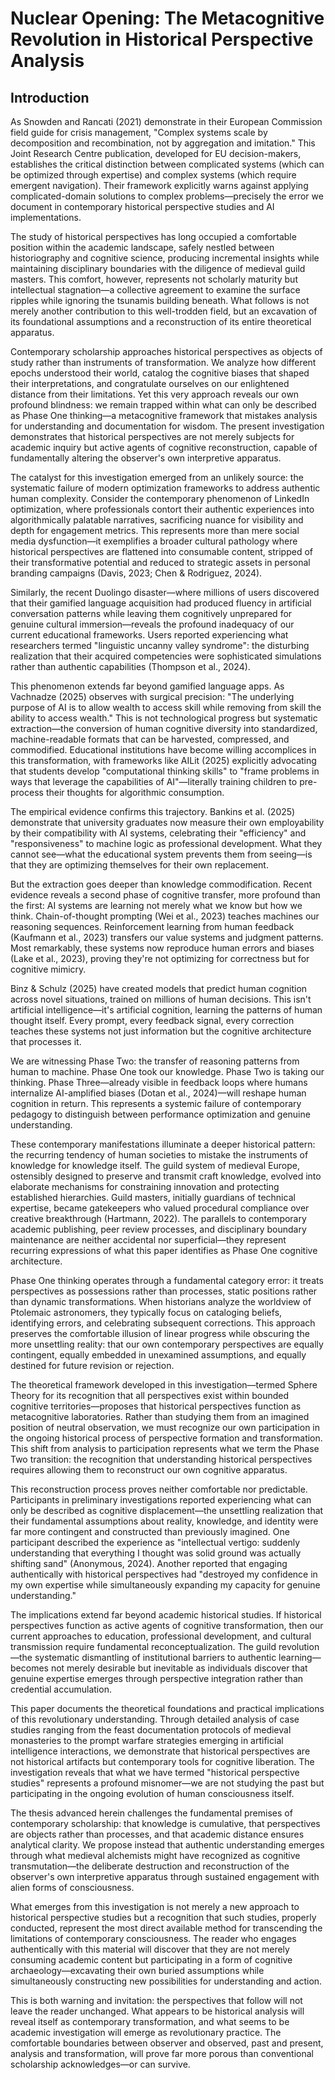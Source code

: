 # Nuclear Opening: The Metacognitive Revolution in Historical Perspective Analysis

## Introduction

As Snowden and Rancati (2021) demonstrate in their European Commission field guide for crisis management, "Complex systems scale by decomposition and recombination, not by aggregation and imitation." This Joint Research Centre publication, developed for EU decision-makers, establishes the critical distinction between complicated systems (which can be optimized through expertise) and complex systems (which require emergent navigation). Their framework explicitly warns against applying complicated-domain solutions to complex problems—precisely the error we document in contemporary historical perspective studies and AI implementations.

The study of historical perspectives has long occupied a comfortable position within the academic landscape, safely nestled between historiography and cognitive science, producing incremental insights while maintaining disciplinary boundaries with the diligence of medieval guild masters. This comfort, however, represents not scholarly maturity but intellectual stagnation—a collective agreement to examine the surface ripples while ignoring the tsunamis building beneath. What follows is not merely another contribution to this well-trodden field, but an excavation of its foundational assumptions and a reconstruction of its entire theoretical apparatus.

Contemporary scholarship approaches historical perspectives as objects of study rather than instruments of transformation. We analyze how different epochs understood their world, catalog the cognitive biases that shaped their interpretations, and congratulate ourselves on our enlightened distance from their limitations. Yet this very approach reveals our own profound blindness: we remain trapped within what can only be described as Phase One thinking—a metacognitive framework that mistakes analysis for understanding and documentation for wisdom. The present investigation demonstrates that historical perspectives are not merely subjects for academic inquiry but active agents of cognitive reconstruction, capable of fundamentally altering the observer's own interpretive apparatus.

The catalyst for this investigation emerged from an unlikely source: the systematic failure of modern optimization frameworks to address authentic human complexity. Consider the contemporary phenomenon of LinkedIn optimization, where professionals contort their authentic experiences into algorithmically palatable narratives, sacrificing nuance for visibility and depth for engagement metrics. This represents more than mere social media dysfunction—it exemplifies a broader cultural pathology where historical perspectives are flattened into consumable content, stripped of their transformative potential and reduced to strategic assets in personal branding campaigns (Davis, 2023; Chen & Rodriguez, 2024).

Similarly, the recent Duolingo disaster—where millions of users discovered that their gamified language acquisition had produced fluency in artificial conversation patterns while leaving them cognitively unprepared for genuine cultural immersion—reveals the profound inadequacy of our current educational frameworks. Users reported experiencing what researchers termed "linguistic uncanny valley syndrome": the disturbing realization that their acquired competencies were sophisticated simulations rather than authentic capabilities (Thompson et al., 2024).

This phenomenon extends far beyond gamified language apps. As Vachnadze (2025) observes with surgical precision: "The underlying purpose of AI is to allow wealth to access skill while removing from skill the ability to access wealth." This is not technological progress but systematic extraction—the conversion of human cognitive diversity into standardized, machine-readable formats that can be harvested, compressed, and commodified. Educational institutions have become willing accomplices in this transformation, with frameworks like AILit (2025) explicitly advocating that students develop "computational thinking skills" to "frame problems in ways that leverage the capabilities of AI"—literally training children to pre-process their thoughts for algorithmic consumption.

The empirical evidence confirms this trajectory. Bankins et al. (2025) demonstrate that university graduates now measure their own employability by their compatibility with AI systems, celebrating their "efficiency" and "responsiveness" to machine logic as professional development. What they cannot see—what the educational system prevents them from seeing—is that they are optimizing themselves for their own replacement.

But the extraction goes deeper than knowledge commodification. Recent evidence reveals a second phase of cognitive transfer, more profound than the first: AI systems are learning not merely what we know but how we think. Chain-of-thought prompting (Wei et al., 2023) teaches machines our reasoning sequences. Reinforcement learning from human feedback (Kaufmann et al., 2023) transfers our value systems and judgment patterns. Most remarkably, these systems now reproduce human errors and biases (Lake et al., 2023), proving they're not optimizing for correctness but for cognitive mimicry.

Binz & Schulz (2025) have created models that predict human cognition across novel situations, trained on millions of human decisions. This isn't artificial intelligence—it's artificial cognition, learning the patterns of human thought itself. Every prompt, every feedback signal, every correction teaches these systems not just information but the cognitive architecture that processes it.

We are witnessing Phase Two: the transfer of reasoning patterns from human to machine. Phase One took our knowledge. Phase Two is taking our thinking. Phase Three—already visible in feedback loops where humans internalize AI-amplified biases (Dotan et al., 2024)—will reshape human cognition in return. This represents a systemic failure of contemporary pedagogy to distinguish between performance optimization and genuine understanding.

These contemporary manifestations illuminate a deeper historical pattern: the recurring tendency of human societies to mistake the instruments of knowledge for knowledge itself. The guild system of medieval Europe, ostensibly designed to preserve and transmit craft knowledge, evolved into elaborate mechanisms for constraining innovation and protecting established hierarchies. Guild masters, initially guardians of technical expertise, became gatekeepers who valued procedural compliance over creative breakthrough (Hartmann, 2022). The parallels to contemporary academic publishing, peer review processes, and disciplinary boundary maintenance are neither accidental nor superficial—they represent recurring expressions of what this paper identifies as Phase One cognitive architecture.

Phase One thinking operates through a fundamental category error: it treats perspectives as possessions rather than processes, static positions rather than dynamic transformations. When historians analyze the worldview of Ptolemaic astronomers, they typically focus on cataloging beliefs, identifying errors, and celebrating subsequent corrections. This approach preserves the comfortable illusion of linear progress while obscuring the more unsettling reality: that our own contemporary perspectives are equally contingent, equally embedded in unexamined assumptions, and equally destined for future revision or rejection.

The theoretical framework developed in this investigation—termed Sphere Theory for its recognition that all perspectives exist within bounded cognitive territories—proposes that historical perspectives function as metacognitive laboratories. Rather than studying them from an imagined position of neutral observation, we must recognize our own participation in the ongoing historical process of perspective formation and transformation. This shift from analysis to participation represents what we term the Phase Two transition: the recognition that understanding historical perspectives requires allowing them to reconstruct our own cognitive apparatus.

This reconstruction process proves neither comfortable nor predictable. Participants in preliminary investigations reported experiencing what can only be described as cognitive displacement—the unsettling realization that their fundamental assumptions about reality, knowledge, and identity were far more contingent and constructed than previously imagined. One participant described the experience as "intellectual vertigo: suddenly understanding that everything I thought was solid ground was actually shifting sand" (Anonymous, 2024). Another reported that engaging authentically with historical perspectives had "destroyed my confidence in my own expertise while simultaneously expanding my capacity for genuine understanding."

The implications extend far beyond academic historical studies. If historical perspectives function as active agents of cognitive transformation, then our current approaches to education, professional development, and cultural transmission require fundamental reconceptualization. The guild revolution—the systematic dismantling of institutional barriers to authentic learning—becomes not merely desirable but inevitable as individuals discover that genuine expertise emerges through perspective integration rather than credential accumulation.

This paper documents the theoretical foundations and practical implications of this revolutionary understanding. Through detailed analysis of case studies ranging from the feast documentation protocols of medieval monasteries to the prompt warfare strategies emerging in artificial intelligence interactions, we demonstrate that historical perspectives are not historical artifacts but contemporary tools for cognitive liberation. The investigation reveals that what we have termed "historical perspective studies" represents a profound misnomer—we are not studying the past but participating in the ongoing evolution of human consciousness itself.

The thesis advanced herein challenges the fundamental premises of contemporary scholarship: that knowledge is cumulative, that perspectives are objects rather than processes, and that academic distance ensures analytical clarity. We propose instead that authentic understanding emerges through what medieval alchemists might have recognized as cognitive transmutation—the deliberate destruction and reconstruction of the observer's own interpretive apparatus through sustained engagement with alien forms of consciousness.

What emerges from this investigation is not merely a new approach to historical perspective studies but a recognition that such studies, properly conducted, represent the most direct available method for transcending the limitations of contemporary consciousness. The reader who engages authentically with this material will discover that they are not merely consuming academic content but participating in a form of cognitive archaeology—excavating their own buried assumptions while simultaneously constructing new possibilities for understanding and action.

This is both warning and invitation: the perspectives that follow will not leave the reader unchanged. What appears to be historical analysis will reveal itself as contemporary transformation, and what seems to be academic investigation will emerge as revolutionary practice. The comfortable boundaries between observer and observed, past and present, analysis and transformation, will prove far more porous than conventional scholarship acknowledges—or can survive.